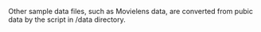 Other sample data files, such as Movielens data, are converted from pubic data by the script in /data directory.
